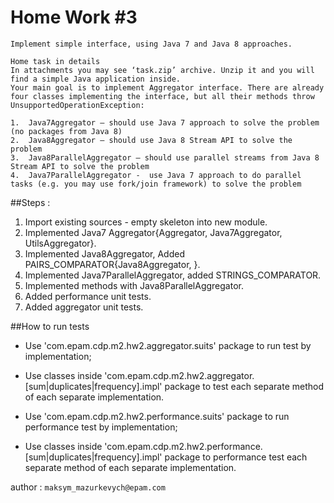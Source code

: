 # Home Work #3
    Implement simple interface, using Java 7 and Java 8 approaches. 
    
    Home task in details
    In attachments you may see ‘task.zip’ archive. Unzip it and you will find a simple Java application inside. 
    Your main goal is to implement Aggregator interface. There are already four classes implementing the interface, but all their methods throw UnsupportedOperationException:
    
    1.	Java7Aggregator – should use Java 7 approach to solve the problem (no packages from Java 8)
    2.	Java8Aggregator – should use Java 8 Stream API to solve the problem
    3.	Java8ParallelAggregator – should use parallel streams from Java 8 Stream API to solve the problem
    4.	Java7ParallelAggregator -  use Java 7 approach to do parallel tasks (e.g. you may use fork/join framework) to solve the problem
 
##Steps :
1. Import existing sources - empty skeleton into new module.
2. Implemented Java7 Aggregator{Aggregator, Java7Aggregator, UtilsAggregator}.
3. Implemented Java8Aggregator, Added PAIRS_COMPARATOR{Java8Aggregator, }.
4. Implemented Java7ParallelAggregator, added STRINGS_COMPARATOR.
5. Implemented methods with Java8ParallelAggregator.
6. Added performance unit tests.
7. Added aggregator unit tests.

##How to run tests

- Use 'com.epam.cdp.m2.hw2.aggregator.suits' package to run test by implementation;
- Use classes inside 'com.epam.cdp.m2.hw2.aggregator.[sum|duplicates|frequency].impl' package to test each separate method of each separate implementation.

- Use 'com.epam.cdp.m2.hw2.performance.suits' package to run performance test by implementation;
- Use classes inside 'com.epam.cdp.m2.hw2.performance.[sum|duplicates|frequency].impl' package to performance test each separate method of each separate implementation.

 author : `maksym_mazurkevych@epam.com`
